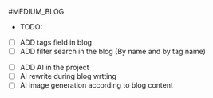 #MEDIUM_BLOG

- TODO:

<!-- TODO: -->

- [ ] ADD tags field in blog
- [ ] ADD filter search in the blog (By name and by tag name)

<!-- TODO:- EXTRAS -->

- [ ] ADD AI in the project
- [ ] AI rewrite during blog wrtting
- [ ] AI image generation according to blog content
